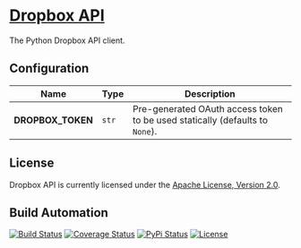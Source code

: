 # [Dropbox API](http://dropbox-api.hive.pt)

The Python Dropbox API client.

## Configuration

| Name              | Type  | Description                                                                  |
| ----------------- | ----- | ---------------------------------------------------------------------------- |
| **DROPBOX_TOKEN** | `str` | Pre-generated OAuth access token to be used statically (defaults to `None`). |

## License

Dropbox API is currently licensed under the [Apache License, Version 2.0](http://www.apache.org/licenses/).

## Build Automation

[![Build Status](https://github.com/hivesolutions/dropbox-api/workflows/Main%20Workflow/badge.svg)](https://github.com/hivesolutions/dropbox-api/actions)
[![Coverage Status](https://coveralls.io/repos/hivesolutions/dropbox-api/badge.svg?branch=master)](https://coveralls.io/r/hivesolutions/dropbox-api?branch=master)
[![PyPi Status](https://img.shields.io/pypi/v/dropbox-api.svg)](https://pypi.python.org/pypi/dropbox-api)
[![License](https://img.shields.io/badge/license-Apache%202.0-blue.svg)](https://www.apache.org/licenses/)
